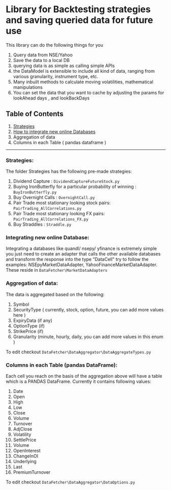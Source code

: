 # Library for Backtesting strategies and saving queried data for future use

This library can do the following things for you
1. Query data from NSE/Yahoo
2. Save the data to a local DB
3. querying data is as simple as calling simple APIs
4. the DataModel is extensible to include all kind of data, ranging from various granularity, instrument type, etc.
5. Many inbuilt methods to calculate moving volatilities, mathematical manipulations
6. You can set the data that you want to cache by adjusting the params for lookAhead days , and lookBackDays

## Table of Contents 
1. [Strategies](#Strategies:) <br>
2. [How to integrate new online Databases](#Integrating-new-online-Database:)<br>
3. Aggregation of data <br>
4. Columns in each Table ( pandas dataframe ) <br>

<hr>

### Strategies:
The folder Strategies has the following pre-made strategies: <br>
1. Dividend Capture : `DividendCaptureFutureStock.py` <br>
2. Buying IronButterfly for a particular probability of winning : `BuyIronButterfly.py` <br>
3. Buy Overnight Calls : `OvernightCall.py` <br>
4. Pair Trade most stationary looking stock pairs: `PairTrading_AllCorrelations.py` <br>
5. Pair Trade most stationary looking FX pairs: `PairTrading_AllCorrelations_FX.py` <br>
6. Buy Straddles : `Straddle.py` <br>

### Integrating new online Database:
Integrating a databases like quandl/ nsepy/ yfinance is extremely simple you just need to create an adapter that  calls the other available databases and transform the response into the type "DataCell"
try to follow the examples: NSEpyMarketDataAdapter, YahooFinanceMarketDataAdapter.
These reside in `DataFetcher\MarketDataAdapters`

### Aggregation of data:
The data is aggregated based on the following:<br>
1. Symbol <br>
2. SecurityType ( currently, stock, option, future, you can add more values here ) <br>
3. ExpiryData (if any)<br>
4. OptionType (if)<br>
5. StrikePrice (if)<br>
6. Granularity (minute, hourly, daily, you can add more values in this enum )<br>

To edit checkout `DataFetcher\DataAggregator\DataAggregateTypes.py`

### Columns in each Table (pandas DataFrame):
Each cell you reach on the basis of the aggregation above will have a table which is a PANDAS DataFrame.
Currently it contains following values: <br>
1. Date<br>
2. Open<br>
3. High<br>
4. Low<br>
5. Close<br>
6. Volume<br>
7. Turnover<br>
8. AdjClose<br>
9. Volatility<br>
10. SettlePrice<br>
11. Volume<br>
12. OpenInterest<br>
13. ChangeInOI<br>
14. Underlying<br>
15. Last<br>
16. PremiumTurnover<br>

To edit checkout `DataFetcher\DataAggregator\DataOptions.py`


